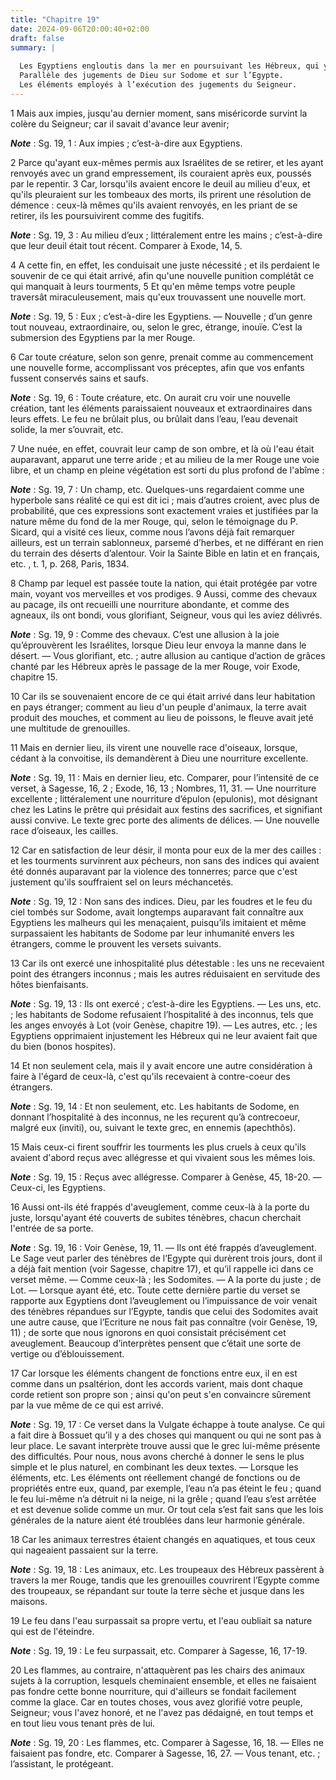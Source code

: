 ```yaml
---
title: "Chapitre 19"
date: 2024-09-06T20:00:40+02:00
draft: false
summary: |
  
  Les Egyptiens engloutis dans la mer en poursuivant les Hébreux, qui y trouvent un passage libre.
  Parallèle des jugements de Dieu sur Sodome et sur l’Egypte.
  Les éléments employés à l’exécution des jugements du Seigneur.
---
```



1 Mais aux impies, jusqu'au dernier moment, sans miséricorde survint la colère du Seigneur; car il savait d'avance leur avenir;

***Note*** :  Sg. 19, 1 : Aux impies ; c’est-à-dire aux Egyptiens.

2 Parce qu'ayant eux-mêmes permis aux Israélites de se retirer, et les ayant renvoyés avec un grand empressement, ils couraient après eux, poussés par le repentir. 3 Car, lorsqu'ils avaient encore le deuil au milieu d'eux, et qu'ils pleuraient sur les tombeaux des morts, ils prirent une résolution de démence : ceux-là mêmes qu'ils avaient renvoyés, en les priant de se retirer, ils les poursuivirent comme des fugitifs.

***Note*** :  Sg. 19, 3 : Au milieu d’eux ; littéralement entre les mains ; c’est-à-dire que leur deuil était tout récent. Comparer à Exode, 14, 5.

4 A cette fin, en effet, les conduisait une juste nécessité ; et ils perdaient le souvenir de ce qui était arrivé, afin qu'une nouvelle punition complétât ce qui manquait à leurs tourments, 5 Et qu'en même temps votre peuple traversât miraculeusement, mais qu'eux trouvassent une nouvelle mort.

***Note*** :  Sg. 19, 5 : Eux ; c’est-à-dire les Egyptiens. ― Nouvelle ; d’un genre tout nouveau, extraordinaire, ou, selon le grec, étrange, inouïe. C’est la submersion des Egyptiens par la mer Rouge.


6 Car toute créature, selon son genre, prenait comme au commencement une nouvelle forme, accomplissant vos préceptes, afin que vos enfants fussent conservés sains et saufs.

***Note*** :  Sg. 19, 6 : Toute créature, etc. On aurait cru voir une nouvelle création, tant les éléments paraissaient nouveaux et extraordinaires dans leurs effets. Le feu ne brûlait plus, ou brûlait dans l’eau, l’eau devenait solide, la mer s’ouvrait, etc.

7 Une nuée, en effet, couvrait leur camp de son ombre, et là où l'eau était auparavant, apparut une terre aride ; et au milieu de la mer Rouge une voie libre, et un champ en pleine végétation est sorti du plus profond de l'abîme :

***Note*** :  Sg. 19, 7 : Un champ, etc. Quelques-uns regardaient comme une hyperbole sans réalité ce qui est dit ici ; mais d’autres croient, avec plus de probabilité, que ces expressions sont exactement vraies et justifiées par la nature même du fond de la mer Rouge, qui, selon le témoignage du P. Sicard, qui a visité ces lieux, comme nous l’avons déjà fait remarquer ailleurs, est un terrain sablonneux, parsemé d’herbes, et ne différant en rien du terrain des déserts d’alentour. Voir la Sainte Bible en latin et en français, etc. , t. 1, p. 268, Paris, 1834.

8 Champ par lequel est passée toute la nation, qui était protégée par votre main, voyant vos merveilles et vos prodiges. 9 Aussi, comme des chevaux au pacage, ils ont recueilli une nourriture abondante, et comme des agneaux, ils ont bondi, vous glorifiant, Seigneur, vous qui les aviez délivrés.

***Note*** :  Sg. 19, 9 : Comme des chevaux. C’est une allusion à la joie qu’éprouvèrent les Israélites, lorsque Dieu leur envoya la manne dans le désert. ― Vous glorifiant, etc. ; autre allusion au cantique d’action de grâces chanté par les Hébreux après le passage de la mer Rouge, voir Exode, chapitre 15.

10 Car ils se souvenaient encore de ce qui était arrivé dans leur habitation en pays étranger; comment au lieu d'un peuple d'animaux, la terre avait produit des mouches, et comment au lieu de poissons, le fleuve avait jeté une multitude de grenouilles.


11 Mais en dernier lieu, ils virent une nouvelle race d'oiseaux, lorsque, cédant à la convoitise, ils demandèrent à Dieu une nourriture excellente.

***Note*** :  Sg. 19, 11 : Mais en dernier lieu, etc. Comparer, pour l’intensité de ce verset, à Sagesse, 16, 2 ; Exode, 16, 13 ; Nombres, 11, 31. ― Une nourriture excellente ; littéralement une nourriture d’épulon (epulonis), mot désignant chez les Latins le prêtre qui présidait aux festins des sacrifices, et signifiant aussi convive. Le texte grec porte des aliments de délices. ― Une nouvelle race d’oiseaux, les cailles.

12 Car en satisfaction de leur désir, il monta pour eux de la mer des cailles : et les tourments survinrent aux pécheurs, non sans des indices qui avaient été donnés auparavant par la violence des tonnerres; parce que c'est justement qu'ils souffraient sel on leurs méchancetés.

***Note*** :  Sg. 19, 12 : Non sans des indices. Dieu, par les foudres et le feu du ciel tombés sur Sodome, avait longtemps auparavant fait connaître aux Egyptiens les malheurs qui les menaçaient, puisqu’ils imitaient et même surpassaient les habitants de Sodome par leur inhumanité envers les étrangers, comme le prouvent les versets suivants.


13 Car ils ont exercé une inhospitalité plus détestable : les uns ne recevaient point des étrangers inconnus ; mais les autres réduisaient en servitude des hôtes bienfaisants.

***Note*** :  Sg. 19, 13 : Ils ont exercé ; c’est-à-dire les Egyptiens. ― Les uns, etc. ; les habitants de Sodome refusaient l’hospitalité à des inconnus, tels que les anges envoyés à Lot (voir Genèse, chapitre 19). ― Les autres, etc. ; les Egyptiens opprimaient injustement les Hébreux qui ne leur avaient fait que du bien (bonos hospites).

14 Et non seulement cela, mais il y avait encore une autre considération à faire à l'égard de ceux-là, c'est qu'ils recevaient à contre-coeur des étrangers.

***Note*** :  Sg. 19, 14 : Et non seulement, etc. Les habitants de Sodome, en donnant l’hospitalité à des inconnus, ne les reçurent qu’à contrecoeur, malgré eux (inviti), ou, suivant le texte grec, en ennemis (apechthôs).

15 Mais ceux-ci firent souffrir les tourments les plus cruels à ceux qu'ils avaient d'abord reçus avec allégresse et qui vivaient sous les mêmes lois.

***Note*** :  Sg. 19, 15 : Reçus avec allégresse. Comparer à Genèse, 45, 18-20. ― Ceux-ci, les Egyptiens.

16 Aussi ont-ils été frappés d'aveuglement, comme ceux-là à la porte du juste, lorsqu'ayant été couverts de subites ténèbres, chacun cherchait l'entrée de sa porte.

***Note*** :  Sg. 19, 16 : Voir Genèse, 19, 11. ― Ils ont été frappés d’aveuglement. Le Sage veut parler des ténèbres de l’Egypte qui durèrent trois jours, dont il a déjà fait mention (voir Sagesse, chapitre 17), et qu’il rappelle ici dans ce verset même. ― Comme ceux-là ; les Sodomites. ― A la porte du juste ; de Lot. ― Lorsque ayant été, etc. Toute cette dernière partie du verset se rapporte aux Egyptiens dont l’aveuglement ou l’impuissance de voir venait des ténèbres répandues sur l’Egypte, tandis que celui des Sodomites avait une autre cause, que l’Ecriture ne nous fait pas connaître (voir Genèse, 19, 11) ; de sorte que nous ignorons en quoi consistait précisément cet aveuglement. Beaucoup d’interprètes pensent que c’était une sorte de vertige ou d’éblouissement.

17 Car lorsque les éléments changent de fonctions entre eux, il en est comme dans un psaltérion, dont les accords varient, mais dont chaque corde retient son propre son ; ainsi qu'on peut s'en convaincre sûrement par la vue même de ce qui est arrivé.

***Note*** :  Sg. 19, 17 : Ce verset dans la Vulgate échappe à toute analyse. Ce qui a fait dire à Bossuet qu’il y a des choses qui manquent ou qui ne sont pas à leur place. Le savant interprète trouve aussi que le grec lui-même présente des difficultés. Pour nous, nous avons cherché à donner le sens le plus simple et le plus naturel, en combinant les deux textes. ― Lorsque les éléments, etc. Les éléments ont réellement changé de fonctions ou de propriétés entre eux, quand, par exemple, l’eau n’a pas éteint le feu ; quand le feu lui-même n’a détruit ni la neige, ni la grêle ; quand l’eau s’est arrêtée et est devenue solide comme un mur. Or tout cela s’est fait sans que les lois générales de la nature aient été troublées dans leur harmonie générale.


18 Car les animaux terrestres étaient changés en aquatiques, et tous ceux qui nageaient passaient sur la terre.

***Note*** :  Sg. 19, 18 : Les animaux, etc. Les troupeaux des Hébreux passèrent à travers la mer Rouge, tandis que les grenouilles couvrirent l’Egypte comme des troupeaux, se répandant sur toute la terre sèche et jusque dans les maisons.

19 Le feu dans l'eau surpassait sa propre vertu, et l'eau oubliait sa nature qui est de l'éteindre.

***Note*** :  Sg. 19, 19 : Le feu surpassait, etc. Comparer à Sagesse, 16, 17-19.

20 Les flammes, au contraire, n'attaquèrent pas les chairs des animaux sujets à la corruption, lesquels cheminaient ensemble, et elles ne faisaient pas fondre cette bonne nourriture, qui d'ailleurs se fondait facilement comme la glace. Car en toutes choses, vous avez glorifié votre peuple, Seigneur; vous l'avez honoré, et ne l'avez pas dédaigné, en tout temps et en tout lieu vous tenant près de lui.

***Note*** :  Sg. 19, 20 : Les flammes, etc. Comparer à Sagesse, 16, 18. ― Elles ne faisaient pas fondre, etc. Comparer à Sagesse, 16, 27. ― Vous tenant, etc. ; l’assistant, le protégeant.
